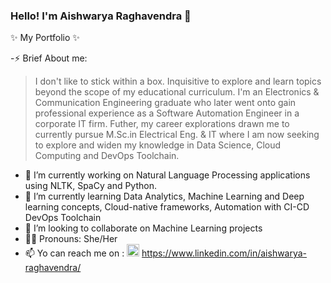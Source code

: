 ### Hello! I'm Aishwarya Raghavendra 👋

✨ My Portfolio ✨ 

-⚡ Brief About me: 
  > I don't like to stick within a box. 
  > Inquisitive to explore and learn topics beyond the scope of my educational curriculum. 
  > I'm an Electronics & Communication Engineering graduate who later went onto gain professional experience as a Software Automation Engineer in a corporate IT firm.
  > Futher, my career explorations drawn me to currently pursue M.Sc.in Electrical Eng. & IT where I am now seeking to explore and widen my knowledge in Data Science,     Cloud Computing and DevOps Toolchain.
- 🔭 I’m currently working on Natural Language Processing applications using NLTK, SpaCy and Python.
- 🌱 I’m currently learning Data Analytics, Machine Learning and Deep learning concepts, Cloud-native frameworks, Automation with CI-CD DevOps Toolchain
- 👯 I’m looking to collaborate on Machine Learning projects
- 🙋‍♀ Pronouns: She/Her
- 📫 Yo can reach me on : <img src= "https://user-images.githubusercontent.com/45971902/176130919-6cfaccba-3593-4345-9751-88fe679bbf10.png" width="20" height="20"/>
 https://www.linkedin.com/in/aishwarya-raghavendra/

<!-- - 🤔 I’m looking for help with ... -->
<!-- - 💬 Ask me about ... -->

